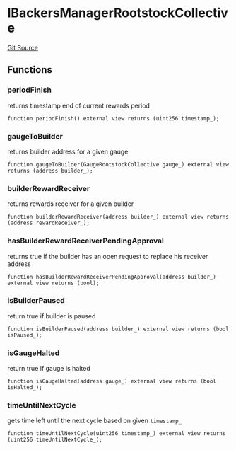 # IBackersManagerRootstockCollective
[Git Source](https://github.com/RootstockCollective/collective-rewards-sc/blob/99cb2d8ed5962fe0d1a12a5277c2e7b1068aeff8/src/interfaces/IBackersManagerRootstockCollective.sol)


## Functions
### periodFinish

returns timestamp end of current rewards period


```solidity
function periodFinish() external view returns (uint256 timestamp_);
```

### gaugeToBuilder

returns builder address for a given gauge


```solidity
function gaugeToBuilder(GaugeRootstockCollective gauge_) external view returns (address builder_);
```

### builderRewardReceiver

returns rewards receiver for a given builder


```solidity
function builderRewardReceiver(address builder_) external view returns (address rewardReceiver_);
```

### hasBuilderRewardReceiverPendingApproval

returns true if the builder has an open request to replace his receiver address


```solidity
function hasBuilderRewardReceiverPendingApproval(address builder_) external view returns (bool);
```

### isBuilderPaused

return true if builder is paused


```solidity
function isBuilderPaused(address builder_) external view returns (bool isPaused_);
```

### isGaugeHalted

return true if gauge is halted


```solidity
function isGaugeHalted(address gauge_) external view returns (bool isHalted_);
```

### timeUntilNextCycle

gets time left until the next cycle based on given `timestamp_`


```solidity
function timeUntilNextCycle(uint256 timestamp_) external view returns (uint256 timeUntilNextCycle_);
```

